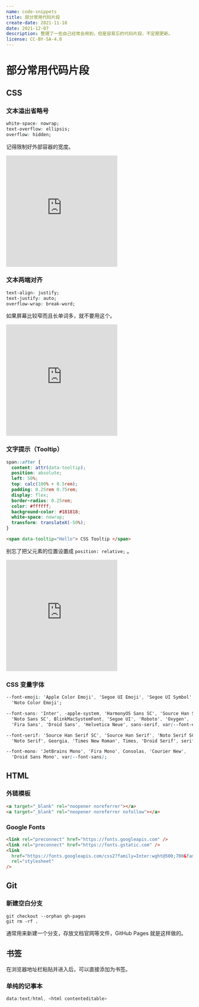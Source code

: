 ```yaml
---
name: code-snippets
title: 部分常用代码片段
create-date: 2021-11-18
date: 2021-12-07
description: 整理了一些自己经常会用到，但是容易忘的代码片段，不定期更新。
license: CC-BY-SA-4.0
---
```


# 部分常用代码片段

## CSS

### 文本溢出省略号

```css
white-space: nowrap;
text-overflow: ellipsis;
overflow: hidden;
```

记得限制好外部容器的宽度。

<iframe height="300" scrolling="no" title="单行文本溢出省略号" src="https://codepen.io/Lifeni/embed/porGyrW?default-tab=css%2Cresult&editable=true" frameborder="no" loading="lazy" allowtransparency="true" allowfullscreen="true">
  See the Pen <a href="https://codepen.io/Lifeni/pen/porGyrW">
  单行文本溢出省略号</a> by LFN (<a href="https://codepen.io/Lifeni">@Lifeni</a>)
  on <a href="https://codepen.io">CodePen</a>.
</iframe>

### 文本两端对齐

```css
text-align: justify;
text-justify: auto;
overflow-wrap: break-word;
```

如果屏幕比较窄而且长单词多，就不要用这个。

<iframe height="300" scrolling="no" title="文本两端对齐" src="https://codepen.io/Lifeni/embed/YzxBqdX?default-tab=css%2Cresult&editable=true" frameborder="no" loading="lazy" allowtransparency="true" allowfullscreen="true">
  See the Pen <a href="https://codepen.io/Lifeni/pen/YzxBqdX">
  文本两端对齐</a> by LFN (<a href="https://codepen.io/Lifeni">@Lifeni</a>)
  on <a href="https://codepen.io">CodePen</a>.
</iframe>

### 文字提示（Tooltip）

```css
span::after {
  content: attr(data-tooltip);
  position: absolute;
  left: 50%;
  top: calc(100% + 0.5rem);
  padding: 0.25rem 0.75rem;
  display: flex;
  border-radius: 0.25rem;
  color: #ffffff;
  background-color: #181818;
  white-space: nowrap;
  transform: translateX(-50%);
}
```

```html
<span data-tooltip="Hello"> CSS Tooltip </span>
```

别忘了把父元素的位置设置成 `position: relative;` 。

<iframe height="300" scrolling="no" title="文字提示（Tooltip）" src="https://codepen.io/Lifeni/embed/porGbzZ?default-tab=css%2Cresult&editable=true" frameborder="no" loading="lazy" allowtransparency="true" allowfullscreen="true">
  See the Pen <a href="https://codepen.io/Lifeni/pen/porGbzZ">
  文字提示（Tooltip）</a> by LFN (<a href="https://codepen.io/Lifeni">@Lifeni</a>)
  on <a href="https://codepen.io">CodePen</a>.
</iframe>

### CSS 变量字体

```css
--font-emoji: 'Apple Color Emoji', 'Segoe UI Emoji', 'Segoe UI Symbol',
  'Noto Color Emoji';

--font-sans: 'Inter', -apple-system, 'HarmonyOS Sans SC', 'Source Han Sans SC', 'Source Han Sans',
  'Noto Sans SC', BlinkMacSystemFont, 'Segoe UI', 'Roboto', 'Oxygen', 'Ubuntu', 'Cantarell',
  'Fira Sans', 'Droid Sans', 'Helvetica Neue', sans-serif, var(--font-emoji);

--font-serif: 'Source Han Serif SC', 'Source Han Serif', 'Noto Serif SC',
  'Noto Serif', Georgia, 'Times New Roman', Times, 'Droid Serif', serif, var(--font-emoji);

--font-mono: 'JetBrains Mono', 'Fira Mono', Consolas, 'Courier New',
  'Droid Sans Mono', var(--font-sans);
```

## HTML

### 外链模板

```html
<a target="_blank" rel="noopener noreferrer"></a>
<a target="_blank" rel="noopener noreferrer nofollow"></a>
```

### Google Fonts

```html
<link rel="preconnect" href="https://fonts.googleapis.com" />
<link rel="preconnect" href="https://fonts.gstatic.com" />
<link
  href="https://fonts.googleapis.com/css2?family=Inter:wght@500;700&family=JetBrains+Mono:wght@500;700&family=Noto+Sans+SC:wght@500;700&display=swap"
  rel="stylesheet"
/>
```

## Git

### 新建空白分支

```
git checkout --orphan gh-pages
git rm -rf .
```

通常用来新建一个分支，存放文档官网等文件，GitHub Pages 就是这样做的。

## 书签

在浏览器地址栏粘贴并进入后，可以直接添加为书签。

### 单纯的记事本

```js
data:text/html, <html contenteditable>
```
